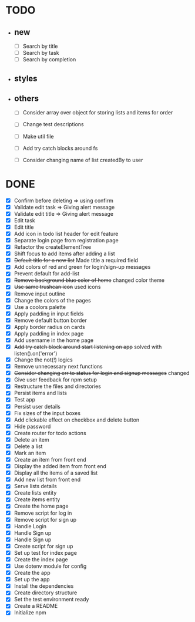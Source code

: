 # TODO

  - ## new

    - [ ] Search by title
    - [ ] Search by task
    - [ ] Search by completion

  - ## styles



  - ## others

    - [ ] Consider array over object for storing lists and items for order
    - [ ] Change test descriptions
    - [ ] Make util file
    - [ ] Add try catch blocks around fs
    - [ ] Consider changing name of list createdBy to user
  

# DONE

  - [x] Confirm before deleting => using confirm
  - [x] Validate edit task => Giving alert message
  - [x] Validate edit title => Giving alert message
  - [x] Edit task
  - [x] Edit title
  - [x] Add icon in todo list header for edit feature
  - [x] Separate login page from registration page
  - [x] Refactor the createElementTree
  - [x] Shift focus to add items after adding a list
  - [x] ~~Default title for a new list~~ Made title a required field
  - [x] Add colors of red and green for login/sign-up messages
  - [x] Prevent default for add-list
  - [x] ~~Remove background blue color of home~~ changed color theme
  - [x] ~~Use same trushcan icon~~ used icons
  - [x] Remove input outline
  - [x] Change the colors of the pages
  - [x] Use a coolors palette
  - [x] Apply padding in input fields
  - [X] Remove default button border
  - [X] Apply border radius on cards
  - [x] Apply padding in index page
  - [x] Add username in the home page
  - [x] ~~Add try catch block around start listening on app~~ solved with listen().on('error')
  - [x] Change the not(!) logics
  - [x] Remove unnecessary next functions
  - [x] ~~Consider changing err to status for login and signup messages~~ changed
  - [x] Give user feedback for npm setup
  - [x] Restructure the files and directories
  - [x] Persist items and lists
  - [x] Test app
  - [x] Persist user details
  - [x] Fix sizes of the input boxes
  - [x] Add clickable effect on checkbox and delete button
  - [x] Hide password
  - [x] Create router for todo actions
  - [x] Delete an item
  - [x] Delete a list
  - [x] Mark an item
  - [x] Create an item from front end
  - [x] Display the added item from front end
  - [x] Display all the items of a saved list 
  - [x] Add new list from front end
  - [x] Serve lists details
  - [x] Create lists entity
  - [x] Create items entity
  - [x] Create the home page
  - [x] Remove script for log in
  - [x] Remove script for sign up
  - [x] Handle Login
  - [x] Handle Sign up
  - [x] Handle Sign up
  - [x] Create script for sign up
  - [x] Set up test for index page
  - [x] Create the index page
  - [x] Use dotenv module for config
  - [x] Create the app
  - [x] Set up the app
  - [x] Install the dependencies
  - [x] Create directory structure
  - [x] Set the test environment ready
  - [x] Create a README
  - [x] Initialize npm
